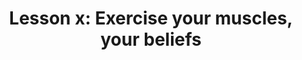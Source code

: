 ---
layout: "post"
title: "Lesson x: Exercise your muscles, your beliefs"
permalink: "Lesson x"
tag: "learning"
excerpt: ""
---